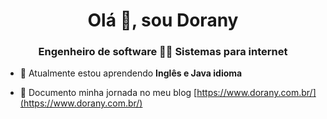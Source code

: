 <h1 align="center">Olá 👋, sou Dorany</h1>
<h3 align="center">Engenheiro de software 👩‍🎓 Sistemas para internet</h3>

- 🧠 Atualmente estou aprendendo **Inglês e Java idioma**

- 📝 Documento minha jornada no meu blog [https://www.dorany.com.br/](https://www.dorany.com.br/)

